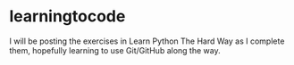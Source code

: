 # learningtocode

I will be posting the exercises in Learn Python The Hard Way as I complete them, hopefully learning to use Git/GitHub along the way.
